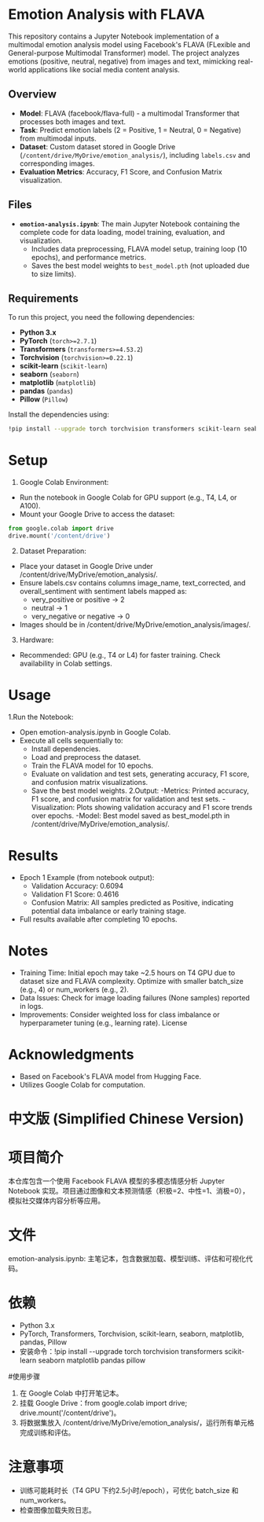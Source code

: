 # Emotion Analysis with FLAVA

This repository contains a Jupyter Notebook implementation of a multimodal emotion analysis model using Facebook's FLAVA (FLexible and General-purpose Multimodal Transformer) model. The project analyzes emotions (positive, neutral, negative) from images and text, mimicking real-world applications like social media content analysis.

## Overview

- **Model**: FLAVA (facebook/flava-full) - a multimodal Transformer that processes both images and text.
- **Task**: Predict emotion labels (2 = Positive, 1 = Neutral, 0 = Negative) from multimodal inputs.
- **Dataset**: Custom dataset stored in Google Drive (`/content/drive/MyDrive/emotion_analysis/`), including `labels.csv` and corresponding images.
- **Evaluation Metrics**: Accuracy, F1 Score, and Confusion Matrix visualization.

## Files

- **`emotion-analysis.ipynb`**: The main Jupyter Notebook containing the complete code for data loading, model training, evaluation, and visualization.
  - Includes data preprocessing, FLAVA model setup, training loop (10 epochs), and performance metrics.
  - Saves the best model weights to `best_model.pth` (not uploaded due to size limits).

## Requirements

To run this project, you need the following dependencies:
- **Python 3.x**
- **PyTorch** (`torch>=2.7.1`)
- **Transformers** (`transformers>=4.53.2`)
- **Torchvision** (`torchvision>=0.22.1`)
- **scikit-learn** (`scikit-learn`)
- **seaborn** (`seaborn`)
- **matplotlib** (`matplotlib`)
- **pandas** (`pandas`)
- **Pillow** (`Pillow`)

Install the dependencies using:
```bash
!pip install --upgrade torch torchvision transformers scikit-learn seaborn matplotlib pandas pillow
```

# Setup

1. Google Colab Environment:
- Run the notebook in Google Colab for GPU support (e.g., T4, L4, or A100).
- Mount your Google Drive to access the dataset:
```python
from google.colab import drive
drive.mount('/content/drive')
```

2. Dataset Preparation:
- Place your dataset in Google Drive under /content/drive/MyDrive/emotion_analysis/.
- Ensure labels.csv contains columns image_name, text_corrected, and overall_sentiment with sentiment labels mapped as:
  - very_positive or positive → 2
  - neutral → 1
  - very_negative or negative → 0
- Images should be in /content/drive/MyDrive/emotion_analysis/images/.

3. Hardware:
- Recommended: GPU (e.g., T4 or L4) for faster training. Check availability in Colab settings.

# Usage

1.Run the Notebook:
- Open emotion-analysis.ipynb in Google Colab.
- Execute all cells sequentially to:
  - Install dependencies.
  - Load and preprocess the dataset.
  - Train the FLAVA model for 10 epochs.
  - Evaluate on validation and test sets, generating accuracy, F1 score, and confusion matrix visualizations.
  - Save the best model weights.
2.Output:
-Metrics: Printed accuracy, F1 score, and confusion matrix for validation and test sets.
-Visualization: Plots showing validation accuracy and F1 score trends over epochs.
-Model: Best model saved as best_model.pth in /content/drive/MyDrive/emotion_analysis/.

# Results
- Epoch 1 Example (from notebook output):
  - Validation Accuracy: 0.6094
  - Validation F1 Score: 0.4616
  - Confusion Matrix: All samples predicted as Positive, indicating potential data imbalance or early training stage.
- Full results available after completing 10 epochs.

# Notes
- Training Time: Initial epoch may take ~2.5 hours on T4 GPU due to dataset size and FLAVA complexity. Optimize with smaller batch_size (e.g., 4) or num_workers (e.g., 2).
- Data Issues: Check for image loading failures (None samples) reported in logs.
- Improvements: Consider weighted loss for class imbalance or hyperparameter tuning (e.g., learning rate).
License

# Acknowledgments
- Based on Facebook's FLAVA model from Hugging Face.
- Utilizes Google Colab for computation.

# 中文版 (Simplified Chinese Version)

# 项目简介
本仓库包含一个使用 Facebook FLAVA 模型的多模态情感分析 Jupyter Notebook 实现。项目通过图像和文本预测情感（积极=2、中性=1、消极=0），模拟社交媒体内容分析等应用。

# 文件
emotion-analysis.ipynb: 主笔记本，包含数据加载、模型训练、评估和可视化代码。

# 依赖
- Python 3.x
- PyTorch, Transformers, Torchvision, scikit-learn, seaborn, matplotlib, pandas, Pillow
- 安装命令：!pip install --upgrade torch torchvision transformers scikit-learn seaborn matplotlib pandas pillow

#使用步骤
1. 在 Google Colab 中打开笔记本。
2. 挂载 Google Drive：from google.colab import drive; drive.mount('/content/drive')。
3. 将数据集放入 /content/drive/MyDrive/emotion_analysis/，运行所有单元格完成训练和评估。

# 注意事项
- 训练可能耗时长（T4 GPU 下约2.5小时/epoch），可优化 batch_size 和 num_workers。
- 检查图像加载失败日志。
